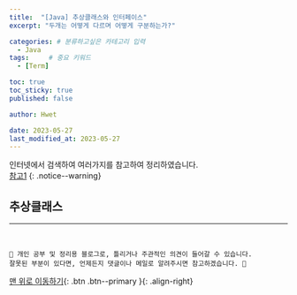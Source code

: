 ```yaml
---
title:  "[Java] 추상클래스와 인터페이스"  
excerpt: "두개는 어떻게 다르며 어떻게 구분하는가?"

categories: # 분류하고싶은 카테고리 입력
  - Java
tags:     # 중요 키워드
  - [Term]

toc: true
toc_sticky: true
published: false

author: Hwet

date: 2023-05-27
last_modified_at: 2023-05-27
---
```


인터넷에서 검색하여 여러가지를 참고하여 정리하였습니다.    
[참고1]()
{: .notice--warning}

## 추상클래스


***
<br>
    
    📢 개인 공부 및 정리용 블로그로, 틀리거나 주관적인 의견이 들어갈 수 있습니다.
    잘못된 부분이 있다면, 언제든지 댓글이나 메일로 알려주시면 참고하겠습니다. 🔔

[맨 위로 이동하기](#){: .btn .btn--primary }{: .align-right}